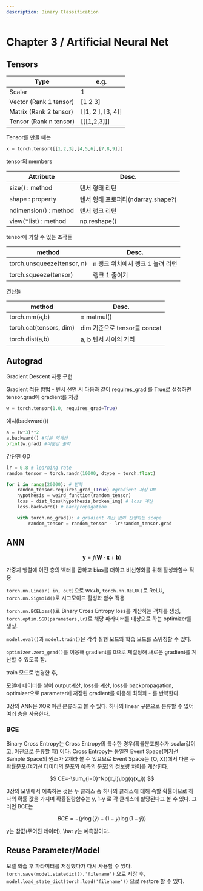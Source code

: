```yaml
---
description: Binary Classification
---
```


# Chapter 3 / Artificial Neural Net

## Tensors

| Type                   | e.g.                 |
| ---------------------- | -------------------- |
| Scalar                 | 1                    |
| Vector (Rank 1 tensor) | \[1 2 3]             |
| Matrix (Rank 2 tensor) | \[\[1, 2 ], \[3, 4]] |
| Tensor (Rank n tensor) | \[\[\[1,2,3]]]       |

Tensor를 만들 때는&#x20;

```python
x = torch.tensor([[1,2,3],[4,5,6],[7,8,9]])
```

tensor의 members

| Attribute             | Desc.                      |
| --------------------- | -------------------------- |
| size() : method       | 텐서 형태 리턴                   |
| shape : property      | 텐서 형태 프로퍼티(ndarray.shape?) |
| ndimension() : method | 텐서 랭크 리턴                   |
| view(\*list) : method | np.reshape()               |

tensor에 가할 수 있는 조작들

| method                     | Desc.                |
| -------------------------- | -------------------- |
| torch.unsqueeze(tensor, n) | n 랭크 위치에서 랭크 1 늘려 리턴 |
| torch.squeeze(tensor)      | 랭크 1 줄이기             |

연산들

| method                  | Desc.                   |
| ----------------------- | ----------------------- |
| torch.mm(a,b)           | = matmul()              |
| torch.cat(tensors, dim) | dim 기준으로 tensor를 concat |
| torch.dist(a,b)         | a, b 텐서 사이의 거리          |

## Autograd

Gradient Descent 자동 구현

Gradient 적용 방법  -  텐서 선언 시 다음과 같이 requires\_grad 를 True로 설정하면 tensor.grad에 gradient를 저장&#x20;

```python
w = torch.tensor(1.0, requires_grad=True)
```

예시(backward())

```python
a = (w*3)**2
a.backward() #미분 역계산
print(w.grad) #미분값 출력
```

간단한 GD

```python
lr = 0.8 # learning rate
random_tensor = torch.randn(10000, dtype = torch.float)

for i in range(20000): # 반복
    random_tensor.requires_grad_(True) #gradient 저장 ON
    hypothesis = weird_function(random_tensor)
    loss = dist_loss(hypothesis,broken_img) # loss 계산
    loss.backward() # backpropagation

    with torch.no_grad(): # gradient 계산 없이 진행하는 scope
        random_tensor = random_tensor - lr*random_tensor.grad
```

## ANN

$$
\mathbf{y}=f(\mathbf{W} \cdot \mathbf{x} + \mathbf{b})
$$

가중치 행렬에 이전 층의 벡터를 곱하고 bias를 더하고 비선형화를 위해 활성화함수 적용

`torch.nn.Linear( in, out)`으로 wx+b, `torch.nn.ReLU()`로 ReLU, `torch.nn.Sigmoid()`로 시그모이드 활성화 함수 적용

`torch.nn.BCELoss()`로 Binary Cross Entropy loss를 계산하는 객체를 생성, `torch.optim.SGD(parameters,lr)`로 해당 파라미터를 대상으로 하는 optimizer를 생성.

`model.eval()`과 `model.train()`은 각각 실행 모드와 학습 모드를 스위칭할 수 있다.

`optimizer.zero_grad()`를 이용해 gradient를 0으로 재설정해 새로운 gradient를 계산할 수 있도록 함.

train 모드로 변경한 후,&#x20;

모델에 데이터를 넣어 output계산, loss를 계산, loss를 backpropagation, optimizer으로 parameter에 저장된 gradient를 이용해 최적화 - 를 반복한다.&#x20;

3장의 ANN은 XOR 이진 분류라고 볼 수 있다. 하나의 linear 구분으로 분류할 수 없어 여러 층을 사용한다.&#x20;

### BCE

Binary Cross Entropy는 Cross Entropy의 특수한 경우(확률분포함수가 scalar값이고, 이진으로 분류할 때) 이다. Cross Entropy는 동일한 Event Space(여기선 Sample Space의 원소가 2개라 볼 수 있으므로 Event Space는 {O, X})에서 다른 두 확률분포(여기선 데이터의 분포와 예측의 분포)의 정보량 차이를 계산한다.

$$
CE=-\sum_{i=0}^Np(x_i)\log(q(x_i))
$$

3장의 모델에서 예측하는 것은 두 클래스 중 하나의 클래스에 대해 속할 확률이므로 하나의 확률 값을 가지며 확률질량함수는 y, 1-y 로 각 클래스에 할당된다고 볼 수 있다. 그러면 BCE는

$$
BCE=-(y\log (\hat y)+(1-y)\log(1-\hat y))
$$

&#x20;y는 참값(주어진 데이터), \hat y는 예측값이다.

## Reuse Parameter/Model

모델 학습 후 파라미터를 저장했다가 다시 사용할 수 있다. `torch.save(model.statedict(),'filename')` 으로 저장 후, `model.load_state_dict(torch.load('filename'))` 으로 restore 할 수 있다.
